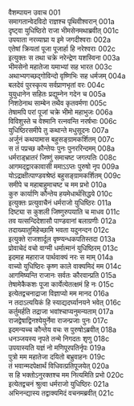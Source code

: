 वैशम्पायन उवाच	001  
समागतान्वेदविदो राज्ञश्च पृथिवीश्वरान्	001a  
दृष्ट्वा युधिष्ठिरो राजा भीमसेनमथाब्रवीत्	001c  
उपयाता नरव्याघ्रा य इमे जगदीश्वराः	002a  
एतेषां क्रियतां पूजा पूजार्हा हि नरेश्वराः	002c  
इत्युक्तः स तथा चक्रे नरेन्द्रेण यशस्विना	003a  
भीमसेनो महातेजा यमाभ्यां सह भारत	003c  
अथाभ्यगच्छद्गोविन्दो वृष्णिभिः सह धर्मजम्	004a  
बलदेवं पुरस्कृत्य सर्वप्राणभृतां वरः	004c  
युयुधानेन सहितः प्रद्युम्नेन गदेन च	005a  
निशठेनाथ साम्बेन तथैव कृतवर्मणा	005c  
तेषामपि परां पूजां चक्रे भीमो महाभुजः	006a  
विविशुस्ते च वेश्मानि रत्नवन्ति नरर्षभाः	006c  
युधिष्ठिरसमीपे तु कथान्ते मधुसूदनः	007a  
अर्जुनं कथयामास बहुसङ्ग्रामकर्शितम्	007c  
स तं पप्रच्छ कौन्तेयः पुनः पुनररिन्दमम्	008a  
धर्मराड्भ्रातरं जिष्णुं समाचष्ट जगत्पतिः	008c  
आगमद्द्वारकावासी ममाऽऽप्तः पुरुषो नृप	009a  
योऽद्राक्षीत्पाण्डवश्रेष्ठं बहुसङ्ग्रामकर्शितम्	009c  
समीपे च महाबाहुमाचष्ट च मम प्रभो	010a  
कुरु कार्याणि कौन्तेय हयमेधार्थसिद्धये	010c  
इत्युक्तः प्रत्युवाचैनं धर्मराजो युधिष्ठिरः	011a  
दिष्ट्या स कुशली जिष्णुरुपयाति च माधव	011c  
तव यत्सन्दिदेशासौ पाण्डवानां बलाग्रणीः	012a  
तदाख्यातुमिहेच्छामि भवता यदुनन्दन	012c  
इत्युक्ते राजशार्दूल वृष्ण्यन्धकपतिस्तदा	013a  
प्रोवाचेदं वचो वाग्मी धर्मात्मानं युधिष्ठिरम्	013c  
इदमाह महाराज पार्थवाक्यं नरः स माम्	014a  
वाच्यो युधिष्ठिरः कृष्ण काले वाक्यमिदं मम	014c  
आगमिष्यन्ति राजानः सर्वतः कौरवान्प्रति	015a  
तेषामेकैकशः पूजा कार्येत्येतत्क्षमं हि नः	015c  
इत्येतद्वचनाद्राजा विज्ञाप्यो मम मानद	016a  
न तदाऽत्ययिकं हि स्याद्यदर्घ्यानयने भवेत्	016c  
कर्तुमर्हति तद्राजा भवांश्चाप्यनुमन्यताम्	017a  
राजद्वेषाद्विनश्येयुर्नेमा राजन्प्रजाः पुनः	017c  
इदमन्यच्च कौन्तेय वचः स पुरुषोऽब्रवीत्	018a  
धनञ्जयस्य नृपते तन्मे निगदतः शृणु	018c  
उपयास्यति यज्ञं नो मणिपूरपतिर्नृपः	019a  
पुत्रो मम महातेजा दयितो बभ्रुवाहनः	019c  
तं भवान्मदपेक्षार्थं विधिवत्प्रतिपूजयेत्	020a  
स हि भक्तोऽनुरक्तश्च मम नित्यमिति प्रभो	020c  
इत्येतद्वचनं श्रुत्वा धर्मराजो युधिष्ठिरः	021a  
अभिनन्द्यास्य तद्वाक्यमिदं वचनमब्रवीत्	021c  
